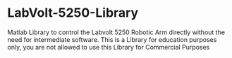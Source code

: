 # LabVolt-5250-Library
Matlab Library to control the Labvolt 5250 Robotic Arm directly without the need for intermediate software. 
This is a Library for education purposes only, you are not allowed to use this Library for Commercial Purposes
